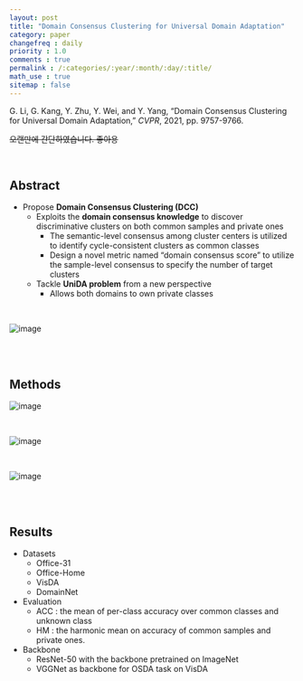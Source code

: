 ```yaml
---
layout: post
title: "Domain Consensus Clustering for Universal Domain Adaptation"
category: paper
changefreq : daily
priority : 1.0
comments : true
permalink : /:categories/:year/:month/:day/:title/
math_use : true
sitemap : false
---
```


G. Li, G. Kang, Y. Zhu, Y. Wei, and Y. Yang, “Domain Consensus Clustering for Universal Domain Adaptation,” *CVPR*, 2021, pp. 9757-9766.

~~오랜만에 간단하였습니다. 좋아용~~

<br>

## Abstract

- Propose **Domain Consensus Clustering (DCC)**
  - Exploits the **domain consensus knowledge** to discover discriminative clusters on both common 
     samples and private ones
    - The semantic-level consensus among cluster centers is utilized to identify cycle-consistent clusters as common classes
    - Design a novel metric named “domain consensus score” to utilize the sample-level consensus to specify the number of target clusters
  - Tackle **UniDA problem** from a new perspective
    - Allows both domains to own private classes

<br>

![image](https://user-images.githubusercontent.com/85778937/137630200-bda1d755-daac-4879-8af9-65dc3dc51a1d.png)

<br>

<br>

## Methods

![image](https://user-images.githubusercontent.com/85778937/137630258-38dd5a3e-0845-459c-8f45-299e8874f156.png)

<br>

![image](https://user-images.githubusercontent.com/85778937/137630292-58e63200-fd74-47de-8df2-23857ec55110.png)

<br>

![image](https://user-images.githubusercontent.com/85778937/137630463-cabc0a25-1c25-4921-95c0-fa61047b55f2.png)

<br>

<br>

## Results

- Datasets
  - Office-31
  - Office-Home
  - VisDA
  - DomainNet
- Evaluation
  - ACC : the mean of per-class accuracy over common classes and unknown class
  - HM : the harmonic mean on accuracy of common samples and private ones.
- Backbone
  - ResNet-50 with the backbone pretrained on ImageNet
  - VGGNet as backbone for OSDA task on VisDA

<br>

